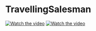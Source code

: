 # TravellingSalesman
[![Watch the video](https://img.youtube.com/vi/wG-1tCsXteI/maxresdefault.jpg)](https://youtu.be/wG-1tCsXteI)
[![Watch the video](https://img.youtube.com/vi/EJQ8PQNelG8/maxresdefault.jpg)](https://youtu.be/EJQ8PQNelG8)

